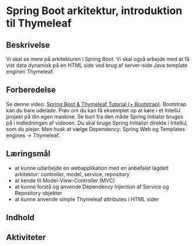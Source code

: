 # Spring Boot arkitektur, introduktion til Thymeleaf

## Beskrivelse
Vi skal se mere på arkitekturen i Spring Boot.
Vi skal også arbejde med at få vist data dynamisk på en HTML side ved brug af server-side Java template enginen Thymeleaf.


## Forberedelse

Se denne video: [Spring Boot & Thymeleaf Tutorial (+ Bootstrap)](https://www.youtube.com/watch?v=KTBWCJPKiqk). Bootstrap kan du bare udelade.
Prøv om du kan få eksemplet op at køre i et IntelliJ projekt på din egen maskine. Se bort fra den måde Spring Initialzr bruges på i indledningen af videoen. Du skal bruge Spring Initializr direkte i IntelliJ, som du plejer. Men husk at vælge Dependency: Spring Web og Templates engines → Thymeleaf.


## Læringsmål

- at kunne udarbejde en webapplikation med en anbefalet lagdelt arkitektur:
controller, model, service, repository 
- at kende til Model-View-Controller (MVC)
- at kunne forstå og anvende Dependency Injection af Service og Repository objekter
- at kunne anvende simple Thymeleaf attributes i HTML sider


## Indhold

## Aktiviteter
